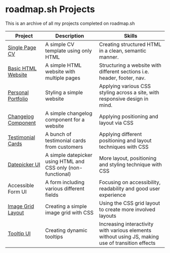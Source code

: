# roadmap.sh Projects
This is an archive of all my projects completed on roadmap.sh

| Project | Description | Skills |
| ------- | ----------- | ------ |
| [Single Page CV](https://roadmap.sh/projects/single-page-cv) | A simple CV template using only HTML | Creating structured HTML in a clean, semantic manner. |
| [Basic HTML Website](https://roadmap.sh/projects/basic-html-website) | A simple HTML website with multiple pages | Structuring a website with different sections i.e. header, footer, nav. |
| [Personal Portfolio](https://roadmap.sh/projects/portfolio-website) | Styling a simple website | Applying various CSS styling across a site, with responsive design in mind. |
| [Changelog Component](https://roadmap.sh/projects/changelog-component) | A simple changelog component for a website | Applying positioning and layout via CSS |
| [Testimonial Cards](https://roadmap.sh/projects/testimonial-cards) | A bunch of testimonial cards from customers | Applying different positioning and layout techniques with CSS |
| [Datepicker UI](https://roadmap.sh/projects/datepicker-ui) | A simple datepicker using HTML and CSS only (non-functional) | More layout, positioning and styling technique with CSS |
| Accessible Form UI | A form including various different fields | Focusing on accessibility, readability and good user experience |
| [Image Grid Layout](https://roadmap.sh/projects/image-grid) | Creating a simple image grid with CSS | Using the CSS grid layout to create more involved layouts |
| [Tooltip UI](https://roadmap.sh/projects/tooltip-ui) | Creating dynamic tooltips | Increasing interactivity with various elements without using JS, making use of transition effects |
